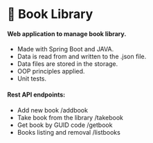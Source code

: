 # 📖 Book Library
#### Web application to manage book library.<br/>
- Made with Spring Boot and JAVA.
- Data is read from and written to the .json file.
- Data files are stored in the storage.
- OOP principles applied.
- Unit tests.
#### Rest API endpoints:
- Add new book /addbook
- Take book from the library /takebook
- Get book by GUID code /getbook
- Books listing and removal /listbooks
